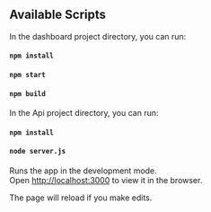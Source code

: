 ## Available Scripts

In the dashboard project directory, you can run:

#### `npm install`
#### `npm start`
#### `npm build`

In the Api project directory, you can run:

#### `npm install`
#### `node server.js`

Runs the app in the development mode.<br>
Open [http://localhost:3000](http://localhost:3000) to view it in the browser.

The page will reload if you make edits.<br>